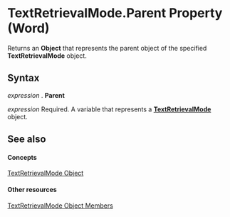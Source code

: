 
# TextRetrievalMode.Parent Property (Word)

Returns an  **Object** that represents the parent object of the specified **TextRetrievalMode** object.


## Syntax

 _expression_ . **Parent**

 _expression_ Required. A variable that represents a **[TextRetrievalMode](b76ad3a6-efc2-4abb-abb4-b8128577bbf2.md)** object.


## See also


#### Concepts


[TextRetrievalMode Object](b76ad3a6-efc2-4abb-abb4-b8128577bbf2.md)
#### Other resources


[TextRetrievalMode Object Members](396684eb-f260-9e82-e8b5-14301c5e55c3.md)
